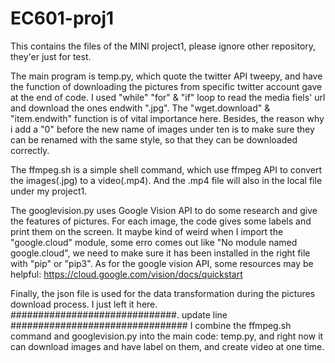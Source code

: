# EC601-proj1
This contains the files of the MINI project1, please ignore other repository, they'er just for test.

The main program is temp.py, which quote the twitter API tweepy, and have the function of downloading the pictures from specific twitter account gave at the end of code. I used "while" "for" & "if" loop to read the media fiels' url and download the ones endwith ".jpg". The "wget.download" & "item.endwith" function is of vital importance here. Besides, the reason why i add a "0" before the new name of images under ten is to make sure they can be renamed with the same style, so that they can be downloaded correctly. 

The ffmpeg.sh is a simple shell command, which use ffmpeg API to convert the images(.jpg) to a video(.mp4). And the .mp4 file will also in the local file under my project1.

The googlevision.py uses Google Vision API to do some research and give the features of pictures. For each image, the code gives some labels and print them on the screen. It maybe kind of weird when I import the "google.cloud" module, some erro comes out like "No module named google.cloud", we need to make sure it has been installed in the right file with "pip" or "pip3". 
As for the google vision API, some resources may be helpful:
https://cloud.google.com/vision/docs/quickstart

Finally, the json file is used for the data transformation during the pictures download process. I just left it here.
##############################. update line  ################################
I combine the ffmpeg.sh command and googlevision.py into the main code: temp.py, and right now it can download images and have label on them, and create video at one time.
